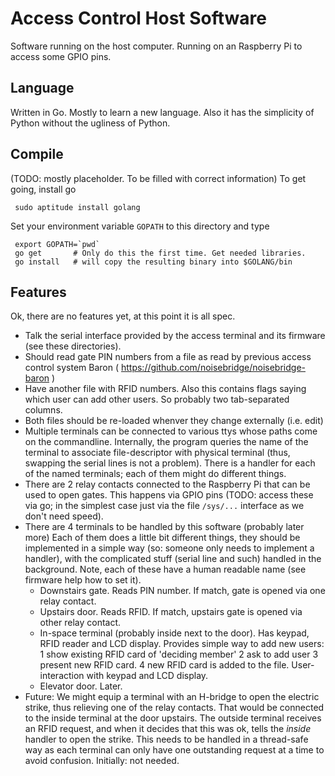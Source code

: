 Access Control Host Software
============================

Software running on the host computer.
Running on an Raspberry Pi to access some GPIO pins.

Language
--------
Written in Go. Mostly to learn a new language. Also it has the simplicity of
Python without the ugliness of Python.

Compile
-------
(TODO: mostly placeholder. To be filled with correct information)
To get going, install go

     sudo aptitude install golang

Set your environment variable `GOPATH` to this directory and type

     export GOPATH=`pwd`
     go get       # Only do this the first time. Get needed libraries.
     go install   # will copy the resulting binary into $GOLANG/bin

Features
--------
Ok, there are no features yet, at this point it is all spec.

   - Talk the serial interface provided by the access terminal and its firmware
     (see these directories).
   - Should read gate PIN numbers from a file as read by previous access
     control system Baron ( https://github.com/noisebridge/noisebridge-baron )
   - Have another file with RFID numbers. Also this contains flags saying which
     user can add other users. So probably two tab-separated columns.
   - Both files should be re-loaded whenver they change externally (i.e. edit)
   - Multiple terminals can be connected to various ttys whose paths come
     on the commandline. Internally, the program queries the name of the
     terminal to associate file-descriptor with physical terminal (thus,
     swapping the serial lines is not a problem). There is a handler for each
     of the named terminals; each of them might do different things.
   - There are 2 relay contacts connected to the Raspberry Pi that can be used
     to open gates. This happens via GPIO pins (TODO: access these via go;
     in the simplest case just via the file `/sys/...` interface as we don't
     need speed).
   - There are 4 terminals to be handled by this software (probably later more)
     Each of them does a little bit different things, they should be implemented
     in a simple way (so: someone only needs to implement a handler), with the
     complicated stuff (serial line and such) handled in the background.
     Note, each of these have a human readable name (see firmware help how to
     set it).
       - Downstairs gate. Reads PIN number. If match, gate is opened via one
         relay contact.
       - Upstairs door. Reads RFID. If match, upstairs gate is opened via other
         relay contact.
       - In-space terminal (probably inside next to the door). Has keypad,
         RFID reader and LCD display. Provides simple way to add new users:
          1 show existing RFID card of 'deciding member'
	  2 ask to add user
	  3 present new RFID card.
	  4 new RFID card is added to the file.
	 User-interaction with keypad and LCD display.
      - Elevator door. Later.
   - Future: We might equip a terminal with an H-bridge to open the electric
     strike, thus relieving one of the relay contacts.
     That would be connected to the inside terminal at the door upstairs. The
     outside terminal receives an RFID request, and when it decides that this
     was ok, tells the _inside_ handler to open the strike. This needs to be
     handled in a thread-safe way as each terminal can only have one outstanding
     request at a time to avoid confusion. Initially: not needed.
